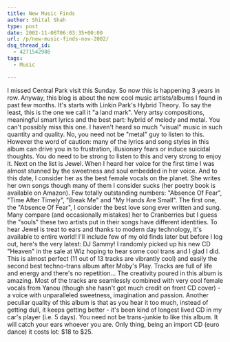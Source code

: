 ```yaml
---
title: New Music Finds
author: Shital Shah
type: post
date: 2002-11-06T06:03:35+00:00
url: /p/new-music-finds-nov-2002/
dsq_thread_id:
  - 4271542986
tags:
  - Music

---
```

I missed Central Park visit this Sunday. So now this is happening 3 years in row. Anyway, this blog is about the new cool music artists/albums I found in past few months. It's starts with Linkin Park's Hybrid Theory. To say the least, this is the one we call it "a land mark". Very artsy compositions, meaningful smart lyrics and the best part: hybrid of melody and metal. You can't possibly miss this one. I haven't heard so much "visual" music in such quantity and quality. No, you need not be "metal" guy to listen to this. However the word of caution: many of the lyrics and song styles in this album can drive you in to frustration, illusionary fears or induce suicidal thoughts. You do need to be strong to listen to this and very strong to enjoy it. Next on the list is Jewel. When I heard her voice for the first time I was almost stunned by the sweetness and soul embedded in her voice. And to this date, I consider her as the best female vocals on the planet. She writes her own songs though many of them I consider sucks (her poetry book is available on Amazon). Few totally outstanding numbers: "Absence Of Fear", "Time After Timely", "Break Me" and "My Hands Are Small". The first one, the "Absence Of Fear", I consider the best love song ever written and sung. Many compare (and occasionally mistakes) her to Cranberries but I guess the "souls" these two artists put in their songs have different identities. To hear Jewel is treat to ears and thanks to modern day technology, it's available to entire world! I'll include few of my old finds later but before I log out, here's the very latest: DJ Sammy! I randomly picked up his new CD "Heaven" in the sale at Wiz hoping to hear some cool trans and I glad I did. This is almost perfect (11 out of 13 tracks are vibrantly cool) and easily the second best techno-trans album after Moby's Play. Tracks are full of life and energy and there's no repetition... The creativity poured in this album is amazing. Most of the tracks are seamlessly combined with very cool female vocals from Yanou (though she hasn't got much credit on front CD cover) - a voice with unparalleled sweetness, imagination and passion. Another peculiar quality of this album is that as you hear it too much, instead of getting dull, it keeps getting better - it's been kind of longest lived CD in my car's player (i.e. 5 days). You need not be trans-junkie to like this album. It will catch your ears whoever you are. Only thing, being an import CD (euro dance) it costs lot: $18 to $25.